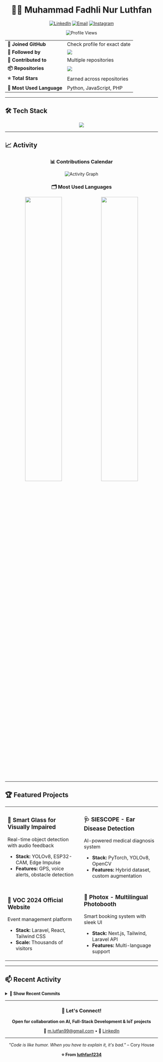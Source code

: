 <div align="center">

# 👨‍💻 Muhammad Fadhli Nur Luthfan

[![LinkedIn](https://img.shields.io/badge/LinkedIn-%230077B5.svg?style=for-the-badge&logo=linkedin&logoColor=white)](https://linkedin.com/in/muhmdfadhli)
[![Email](https://img.shields.io/badge/Email-D14836?style=for-the-badge&logo=gmail&logoColor=white)](mailto:m.lutfan99@gmail.com)
[![Instagram](https://img.shields.io/badge/Instagram-%23E4405F.svg?style=for-the-badge&logo=Instagram&logoColor=white)](https://www.instagram.com/luthfan.zip/)

![Profile Views](https://komarev.com/ghpvc/?username=luthfan1234&label=Profile%20Views&color=blueviolet&style=for-the-badge)

</div>

<table align="center">
  <tr>
    <td><b>📅 Joined GitHub</b></td>
    <td>Check profile for exact date</td>
  </tr>
  <tr>
    <td><b>👥 Followed by</b></td>
    <td><img src="https://img.shields.io/github/followers/luthfan1234?style=social" /></td>
  </tr>
  <tr>
    <td><b>🔨 Contributed to</b></td>
    <td>Multiple repositories</td>
  </tr>
  <tr>
    <td><b>📦 Repositories</b></td>
    <td><img src="https://img.shields.io/badge/dynamic/json?logo=github&label=Public%20Repos&query=%24.public_repos&url=https%3A%2F%2Fapi.github.com%2Fusers%2Fluthfan1234" /></td>
  </tr>
  <tr>
    <td><b>⭐ Total Stars</b></td>
    <td>Earned across repositories</td>
  </tr>
  <tr>
    <td><b>📝 Most Used Language</b></td>
    <td>Python, JavaScript, PHP</td>
  </tr>
</table>

---

## 🛠️ Tech Stack

<p align="center">
  <img src="https://skillicons.dev/icons?i=python,js,php,ts,go,html,css,tailwind,react,nextjs,vue,nuxt,nodejs,laravel,flask,pytorch,tensorflow,opencv,arduino,raspberrypi,docker,git,linux,postman&perline=12" />
</p>

---

## 📈 Activity

<div align="center">

### 📊 Contributions Calendar

![Activity Graph](https://github-readme-activity-graph.vercel.app/graph?username=luthfan1234&theme=tokyo-night&hide_border=true&area=true)

### 🗂️ Most Used Languages

<img width="49%" src="https://github-readme-stats.vercel.app/api/top-langs/?username=luthfan1234&layout=compact&theme=tokyonight&hide_border=true&langs_count=8" />
<img width="49%" src="https://github-profile-summary-cards.vercel.app/api/cards/repos-per-language?username=luthfan1234&theme=tokyonight" />

</div>

---

## 🏆 Featured Projects

<table>
<tr>
<td width="50%">

### 🤖 Smart Glass for Visually Impaired
Real-time object detection with audio feedback
- **Stack:** YOLOv8, ESP32-CAM, Edge Impulse
- **Features:** GPS, voice alerts, obstacle detection

</td>
<td width="50%">

### 🩺 SIESCOPE - Ear Disease Detection
AI-powered medical diagnosis system
- **Stack:** PyTorch, YOLOv8, OpenCV
- **Features:** Hybrid dataset, custom augmentation

</td>
</tr>
<tr>
<td width="50%">

### 🎪 VOC 2024 Official Website
Event management platform
- **Stack:** Laravel, React, Tailwind CSS
- **Scale:** Thousands of visitors

</td>
<td width="50%">

### 📸 Photox - Multilingual Photobooth
Smart booking system with sleek UI
- **Stack:** Next.js, Tailwind, Laravel API
- **Features:** Multi-language support

</td>
</tr>
</table>

---

## 📫 Recent Activity

<details>
<summary><b>📌 Show Recent Commits</b></summary>

<!--START_SECTION:activity-->
<!--END_SECTION:activity-->

</details>

---

<div align="center">

### 💬 Let's Connect!

**Open for collaboration on AI, Full-Stack Development & IoT projects**

📧 [m.lutfan99@gmail.com](mailto:m.lutfan99@gmail.com) • 🔗 [LinkedIn](https://linkedin.com/in/muhmdfadhli)

---

*"Code is like humor. When you have to explain it, it's bad."* – Cory House

**⭐️ From [luthfan1234](https://github.com/luthfan1234)**

</div>
